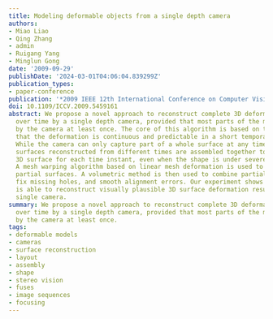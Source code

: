 ```yaml
---
title: Modeling deformable objects from a single depth camera
authors:
- Miao Liao
- Qing Zhang
- admin
- Ruigang Yang
- Minglun Gong
date: '2009-09-29'
publishDate: '2024-03-01T04:06:04.839299Z'
publication_types:
- paper-conference
publication: '*2009 IEEE 12th International Conference on Computer Vision (ICCV Oral)*'
doi: 10.1109/ICCV.2009.5459161
abstract: We propose a novel approach to reconstruct complete 3D deformable models
  over time by a single depth camera, provided that most parts of the models are observed
  by the camera at least once. The core of this algorithm is based on the assumption
  that the deformation is continuous and predictable in a short temporal interval.
  While the camera can only capture part of a whole surface at any time instant, partial
  surfaces reconstructed from different times are assembled together to form a complete
  3D surface for each time instant, even when the shape is under severe deformation.
  A mesh warping algorithm based on linear mesh deformation is used to align different
  partial surfaces. A volumetric method is then used to combine partial surfaces,
  fix missing holes, and smooth alignment errors. Our experiment shows that this approach
  is able to reconstruct visually plausible 3D surface deformation results with a
  single camera.
summary: We propose a novel approach to reconstruct complete 3D deformable models
  over time by a single depth camera, provided that most parts of the models are observed
  by the camera at least once.
tags:
- deformable models
- cameras
- surface reconstruction
- layout
- assembly
- shape
- stereo vision
- fuses
- image sequences
- focusing
---
```

